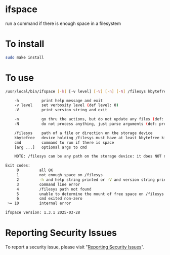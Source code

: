 # ifspace

run a command if there is enough space in a filesystem


# To install

```sh
sudo make install
```


# To use

```sh
/usr/local/bin/ifspace [-h] [-v level] [-V] [-n] [-N] /filesys kbytefree cmd [arg ...]

    -h          print help message and exit
    -v level    set verbosity level (def level: 0)
    -V          print version string and exit

    -n          go thru the actions, but do not update any files (def: do the action)
    -N          do not process anything, just parse arguments (def: process something)

    /filesys    path of a file or direction on the storage device
    kbytefree   device holding /filesys must have at least kbytefree kilobytes tree to run cmd
    cmd         command to run if there is space
    [arg ...]   optional args to cmd

    NOTE: /filesys can be any path on the storage device: it does NOT need to be the mount point

Exit codes:
     0         all OK
     1         not enough space on /filesys
     2         -h and help string printed or -V and version string printed
     3         command line error
     4         /filesys path not found
     5         unable to determine the mount of free space on /filesys
     6         cmd exited non-zero
 >= 10         internal error

ifspace version: 1.3.1 2025-03-28
```


# Reporting Security Issues

To report a security issue, please visit "[Reporting Security Issues](https://github.com/lcn2/ifspace/security/policy)".
